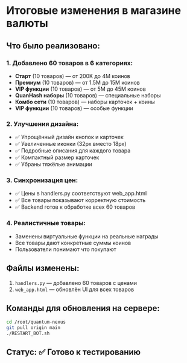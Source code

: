 # Итоговые изменения в магазине валюты

## Что было реализовано:

### 1. Добавлено 60 товаров в 6 категориях:
- **Старт** (10 товаров) — от 200K до 4M коинов
- **Премиум** (10 товаров) — от 1.5M до 15M коинов  
- **VIP функции** (10 товаров) — от 5M до 45M коинов
- **QuanHash наборы** (10 товаров) — специальные наборы
- **Комбо сети** (10 товаров) — наборы карточек + коины
- **VIP функции** (10 товаров) — особые функции

### 2. Улучшения дизайна:
- ✅ Упрощённый дизайн кнопок и карточек
- ✅ Увеличенные иконки (32px вместо 18px)
- ✅ Подробные описания для каждого товара
- ✅ Компактный размер карточек
- ✅ Убраны тяжёлые анимации

### 3. Синхронизация цен:
- ✅ Цены в handlers.py соответствуют web_app.html
- ✅ Все товары показывают корректную стоимость
- ✅ Backend готов к обработке всех 60 товаров

### 4. Реалистичные товары:
- Заменены виртуальные функции на реальные награды
- Все товары дают конкретные суммы коинов
- Пользователи понимают что покупают

## Файлы изменены:
1. `handlers.py` — добавлено 60 товаров с ценами
2. `web_app.html` — обновлён UI для всех товаров

## Команды для обновления на сервере:
```bash
cd /root/quantum-nexus
git pull origin main
./RESTART_BOT.sh
```

## Статус: ✅ Готово к тестированию



